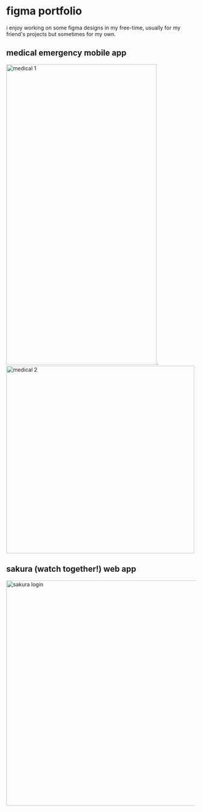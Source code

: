 # figma portfolio

i enjoy working on some figma designs in my free-time, usually for my friend's projects but sometimes for my own.


## medical emergency mobile app

<img src="https://github.com/subrami/figma-portfolio/blob/main/medical.png?raw=true" alt="medical 1" width="400" height="800"/>.   <img src="https://github.com/subrami/figma-portfolio/blob/main/medical%20(1).png" alt="medical 2" width="500"/>



## sakura (watch together!) web app
<img src="https://github.com/subrami/figma-portfolio/blob/main/Sakura%20Prototype%20-%20Login.png" alt="sakura login" width="600"/>
